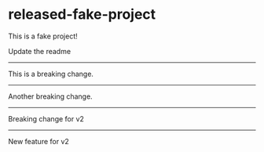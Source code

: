 # released-fake-project
This is a fake project!


Update the readme

---

This is a breaking change.

---

Another breaking change.

--- 

Breaking change for v2

---

New feature for v2
